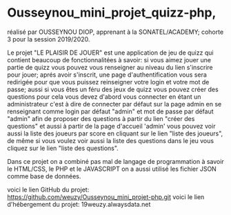 # Ousseynou_mini_projet_quizz-php,
réalisé par OUSSEYNOU DIOP, apprenant à la SONATEL/ACADEMY; cohorte 3 pour la session 2019/2020.

Le projet "LE PLAISIR DE JOUER" est une application de jeu de quizz qui contient beaucoup de fonctionnalitées à savoir:
si vous aimez jouer une partie de quizz vous pouvez vous renseigner au niveau du lien s'inscrire pour jouer;
aprés avoir s'inscrit, une page d'authentification vous sera redirigée pour que vous puissez reinseigner votre login et
votre mot de passe; aussi si vous êtes un féru des jeux de quizz vous pouvez créer des questions pour cela vous devez d'abord vous
connecter en étant un administrateur c'est à dire de connecter par défaut sur la page admin en se renseignant comme login par défaut
"admin" et mot de passe par défaut "admin" afin de proposer des questions à partir du lien "créer des questions" et aussi à partir de la
page d'accueil 'admin' vous pouvez voir aussi la liste des joueurs par score en cliquant sur le lien "liste des joueurs", de même si vous
voulez voir aussi la liste des questions dans le jeu vous cliquez sur le lien "liste des questions".

Dans ce projet on a combiné pas mal de langage de programmation à savoir le HTML/CSS, le PHP et le JAVASCRIPT on a aussi utilisé les 
fichier JSON comme base de données.

voici le lien GitHub du projet: https://github.com/weuzy/Ousseynou_mini_projet-php.git
voici le lien d'hébergement du projet: 19weuzy.alwaysdata.net
